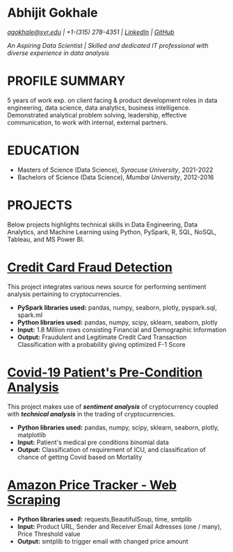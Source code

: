 # Abhijit Gokhale
*agokhale@syr.edu | +1-(315) 278-4351 | [LinkedIn](https://www.linkedin.com/in/abhijitgokhale/) | [GitHub](https://github.com/AbhijitGokhale)*

*An Aspiring Data Scientist | Skilled and dedicated IT professional with diverse experience in data analysis*

# PROFILE SUMMARY
5 years of work exp. on client facing & product development roles in data engineering, data science, data analytics, business intelligence. Demonstrated analytical problem solving, leadership, effective communication, to work with internal, external partners.

# EDUCATION
* Masters of Science (Data Science), *Syracuse University*, 2021-2022
* Bachelors of Science (Data Science), *Mumbai University*, 2012-2016

# PROJECTS
Below projects highlights technical skills in Data Engineering, Data Analytics, and Machine Learning using Python, PySpark, R, SQL, NoSQL, Tableau, and MS Power BI.

# [Credit Card Fraud Detection](https://github.com/AbhijitGokhale/Credit-Card-Fraud-Detetction)

This project integrates various news source for performing sentiment analysis pertaining to cryptocurrencies.
* **PySpark libraries used:** pandas, numpy, seaborn, plotly, pyspark.sql, spark.ml
* **Python libraries used:** pandas, numpy, scipy, sklearn, seaborn, plotly
* **Input:** 1.8 Million rows consisting Financial and Demographic Information
* **Output:** Fraudulent and Legitimate Credit Card Transaction Classification with a probability giving optimized F-1 Score

# [Covid-19 Patient's Pre-Condition Analysis](https://github.com/AbhijitGokhale/Covid-19-Patient-s-Pre-Condition-Analysis)

This project makes use of ***sentiment analysis*** of cryptocurrency coupled with ***technical analysis*** in the trading of cryptocurrencies.
* **Python libraries used:** pandas, numpy, scipy, sklearn, seaborn, plotly, matplotlib
* **Input:** Patient's medical pre conditions binomial data
* **Output:** Classification of requirement of ICU, and classification of chance of getting Covid based on Mortality

# [Amazon Price Tracker - Web Scraping](https://github.com/AbhijitGokhale/Amazon-Price-Tracker)
* **Python libraries used:** requests,BeautifulSoup, time, smtplib
* **Input:** Product URL, Sender and Receiver Email Adresses (one / many), Price Threshold value 
* **Output:** smtplib to trigger email with changed price amount
